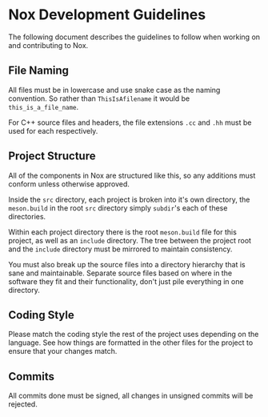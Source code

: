 # Nox Development Guidelines

The following document describes the guidelines to follow when working on and contributing to Nox.

## File Naming

All files must be in lowercase and use snake case as the naming convention. So rather than `ThisIsAfilename` it would be `this_is_a_file_name`.

For C++ source files and headers, the file extensions `.cc` and `.hh` must be used for each respectively.

## Project Structure

All of the components in Nox are structured like this, so any additions must conform unless otherwise approved.

Inside the `src` directory, each project is broken into it's own directory, the `meson.build` in the root `src` directory simply `subdir`'s each of these directories.

Within each project directory there is the root `meson.build` file for this project, as well as an `include` directory. The tree between the project root and the `include` directory must be mirrored to maintain consistency. 

You must also break up the source files into a directory hierarchy that is sane and maintainable. Separate source files based on where in the software they fit and their functionality, don't just pile everything in one directory.

## Coding Style

Please match the coding style the rest of the project uses depending on the language. See how things are formatted in the other files for the project to ensure that your changes match.

## Commits

All commits done must be signed, all changes in unsigned commits will be rejected. 
